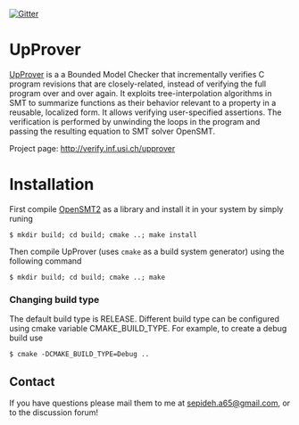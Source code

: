 

[![Gitter](https://badges.gitter.im/usi-verification-and-security/upprover.svg)](https://gitter.im/usi-verification-and-security/upprover?utm_source=badge&utm_medium=badge&utm_campaign=pr-badge&utm_content=badge)

UpProver
=====
[UpProver](http://verify.inf.usi.ch/upprover) is a a Bounded Model Checker that incrementally verifies C program revisions that are closely-related, instead of verifying the full program over and over again. 
It exploits tree-interpolation algorithms in SMT to summarize functions as their behavior relevant to a property in a reusable, localized form. 
It allows verifying user-specified assertions. The verification is performed by unwinding the loops in the program and passing the resulting equation to SMT solver OpenSMT.




Project page: http://verify.inf.usi.ch/upprover


Installation
=====

First compile [OpenSMT2](https://github.com/usi-verification-and-security/opensmt.git) as a library and 
install it in your system by simply runing
```
$ mkdir build; cd build; cmake ..; make install
```

Then compile UpProver (uses `cmake` as a build system generator) using the following command
```
$ mkdir build; cd build; cmake ..; make
```

### Changing build type
The default build type is RELEASE. Different build type can be configured using cmake variable CMAKE_BUILD_TYPE. For example, to create a debug build use
```
$ cmake -DCMAKE_BUILD_TYPE=Debug ..
```

## Contact
If you have questions please mail them to me at
sepideh.a65@gmail.com, or to the discussion forum!
